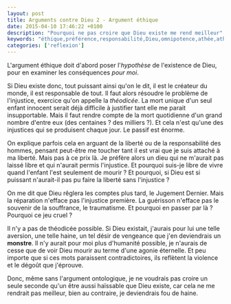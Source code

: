 ```yaml
---
layout: post
title: Arguments contre Dieu 2 - Argument éthique
date: 2015-04-10 17:46:22 +0100
description: "Pourquoi ne pas croire que Dieu existe me rend meilleur"
keywords: "éthique,préférence,responsabilité,Dieu,omnipotence,athée,athéisme"
categories: ['reflexion']
---
```


L'argument éthique doit d'abord poser l'*hypothèse* de l'existence de Dieu, pour en examiner les conséquences _pour moi_.

Si Dieu existe donc, tout puissant ainsi qu'on le dit, il est le créateur du monde, il est responsable de tout. Il faut alors résoudre le problème de l'injustice, exercice qu'on appelle la _théodicée_. La mort unique d'un seul enfant innocent serait déjà difficile à justifier tant elle me parait insupportable. Mais il faut rendre compte de la mort quotidienne d'un grand nombre d'entre eux (des centaines ? des milliers ?). Et cela n'est qu'une des injustices qui se produisent chaque jour. Le passif est énorme.

On explique parfois cela en arguant de la liberté ou de la responsabilité des hommes, pensant peut-être me toucher tant il est vrai que je suis attaché à ma liberté. Mais pas à ce prix là. Je préfère alors un dieu qui ne m'aurait pas laissé libre et qui n'aurait permis l'injustice. Et pourquoi suis-je libre de vivre quand l'enfant l'est seulement de mourir ? Et pourquoi, si Dieu est si puissant n'aurait-il pas pu faire la liberté sans l'injustice ?

On me dit que Dieu rêglera les comptes plus tard, le Jugement Dernier. Mais la réparation n'efface pas l'injustice première. La guérisson n'efface pas le souvenir de la souffrance, le traumatisme. Et pourquoi en passer par là ? Pourquoi ce jeu cruel ?

Il n'y a pas de théodicée possible. Si Dieu existait, j'aurais pour lui une telle aversion, une telle haine, un tel désir de vengeance que j'en deviendrais un **monstre**. Il n'y aurait pour moi plus d'humanité possible, je n'aurais de cesse que de voir Dieu mourir au terme d'une agonie éternelle. Et peu importe que si ces mots paraissent contradictoires, ils reflètent la violence et le dégoût que j'éprouve.

Donc, même sans l'argument ontologique, je ne voudrais pas croire un seule seconde qu'un être aussi haïssable que Dieu existe, car cela ne me rendrait pas meilleur, bien au contraire, je deviendrais fou de haine.
